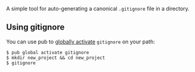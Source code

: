 A simple tool for auto-generating a canonical `.gitignore` file in a directory.

## Using gitignore

You can use pub to [globally activate][] `gitignore` on your path:

    $ pub global activate gitignore
    $ mkdir new_project && cd new_project
    $ gitignore

[globally activate]: https://www.dartlang.org/tools/pub/cmd/pub-global.html
